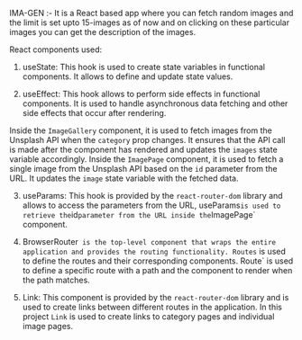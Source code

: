 IMA-GEN 
:- It is a React based app where you can fetch random images and the limit is set upto 15-images as of now and on clicking on these particular images you can get the description of the images.

React components used:
1. useState: This hook is used to create state variables in functional components. It allows to define and update state values.

2. useEffect: This hook allows to perform side effects in functional components. It is used to handle asynchronous data fetching and other side effects that occur after rendering.

Inside the `ImageGallery` component, it is used to fetch images from the Unsplash API when the `category` prop changes. It ensures that the API call is made after the component has rendered and updates the `images` state variable accordingly.
Inside the `ImagePage` component, it is used to fetch a single image from the Unsplash API based on the `id` parameter from the URL. It updates the `image` state variable with the fetched data.

3. useParams: This hook is provided by the `react-router-dom` library and allows to access the parameters from the URL, useParams` is used to retrieve the `id` parameter from the URL inside the `ImagePage` component.

4. BrowserRouter` is the top-level component that wraps the entire application and provides the routing functionality.
 Routes` is used to define the routes and their corresponding components.
 Route` is used to define a specific route with a path and the component to render when the path matches.

5. Link: This component is provided by the `react-router-dom` library and is used to create links between different routes in the application. In this project `Link` is used to create links to category pages and individual image pages.
